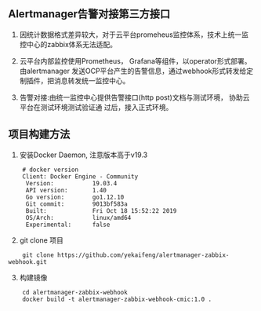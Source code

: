 ## Alertmanager告警对接第三方接口

1. 因统计数据格式差异较大，对于云平台promeheus监控体系，技术上统一监控中心的zabbix体系无法适配。

2. 云平台内部监控使用Prometheus， Grafana等组件，以operator形式部署。由alertmanager 发送OCP平台产生的告警信息，通过webhook形式转发给定制插件，把消息转发统一监控中心。

3. 告警对接:由统一监控中心提供告警接口(http post)文档与测试环境， 协助云平台在测试环境测试验证通 过后，接入正式环境。


## 项目构建方法

1. 安装Docker Daemon, 注意版本高于v19.3

~~~
    # docker version
    Client: Docker Engine - Community
     Version:           19.03.4
     API version:       1.40
     Go version:        go1.12.10
     Git commit:        9013bf583a
     Built:             Fri Oct 18 15:52:22 2019
     OS/Arch:           linux/amd64
     Experimental:      false
~~~

2. git clone 项目

~~~
    git clone https://github.com/yekaifeng/alertmanager-zabbix-webhook.git
~~~

3. 构建镜像

~~~
    cd alertmanager-zabbix-webhook
    docker build -t alertmanager-zabbix-webhook-cmic:1.0 .
~~~
